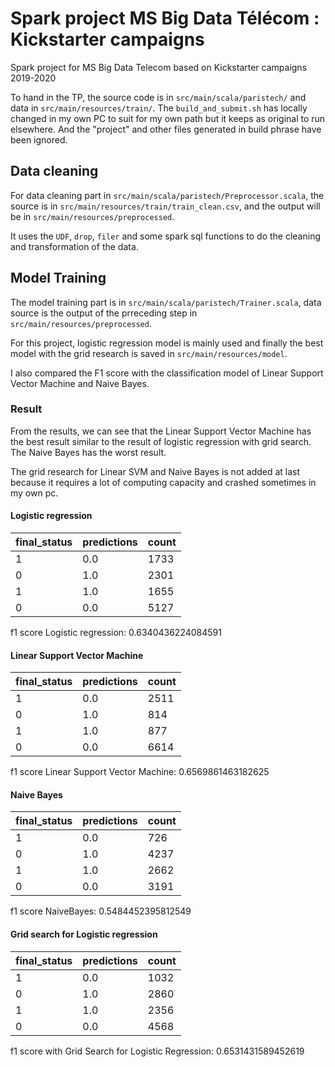 # Spark project MS Big Data Télécom : Kickstarter campaigns

Spark project for MS Big Data Telecom based on Kickstarter campaigns 2019-2020

To hand in the TP, the source code is in `src/main/scala/paristech/` and data in `src/main/resources/train/`. The `build_and_submit.sh` has locally changed in my own PC to suit for my own path but it keeps as original to run elsewhere. And the "project" and other files generated in build phrase have been ignored.


## Data cleaning 

For data cleaning part in `src/main/scala/paristech/Preprocessor.scala`, the source is in `src/main/resources/train/train_clean.csv`, and the output will be in `src/main/resources/preprocessed`. 

It uses the `UDF`, `drop`, `filer` and some spark sql functions to do the cleaning and transformation of the data.  



## Model Training

The model training part is in `src/main/scala/paristech/Trainer.scala`, data source is the output of the prreceding step in `src/main/resources/preprocessed`.

For this project, logistic regression model is mainly used and finally the best model with the grid research is saved in `src/main/resources/model`.

I also compared the F1 score with the classification model of Linear Support Vector Machine and Naive Bayes.

### Result

From the results, we can see that the Linear Support Vector Machine has the best result similar to the result of logistic regression with grid search. The Naive Bayes has the worst result.

The grid research for Linear SVM and Naive Bayes is not added at last because it requires a lot of computing capacity and crashed sometimes in my own pc.

#### Logistic regression


|final_status|predictions|count|
|------------|-----------|-----|
|           1|        0.0| 1733|
|           0|        1.0| 2301|
|           1|        1.0| 1655|
|           0|        0.0| 5127|



 f1 score Logistic regression: 0.6340436224084591

#### Linear Support Vector Machine


|final_status|predictions|count|
|------------|-----------|-----|
|           1|        0.0| 2511|
|           0|        1.0|  814|
|           1|        1.0|  877|
|           0|        0.0| 6614|



 f1 score Linear Support Vector Machine: 0.6569861463182625

#### Naive Bayes


|final_status|predictions|count|
|------------|-----------|-----|
|           1|        0.0|  726|
|           0|        1.0| 4237|
|           1|        1.0| 2662|
|           0|        0.0| 3191|



 f1 score NaiveBayes: 0.5484452395812549


#### Grid search for Logistic regression


|final_status|predictions|count|
|------------|-----------|-----|
|           1|        0.0| 1032|
|           0|        1.0| 2860|
|           1|        1.0| 2356|
|           0|        0.0| 4568|



 f1 score with Grid Search for Logistic Regression: 0.6531431589452619